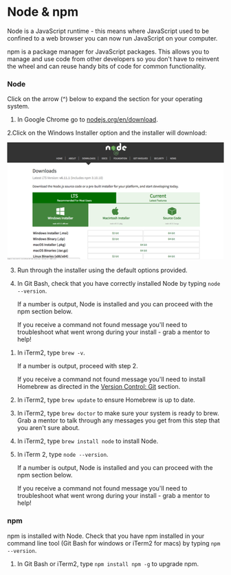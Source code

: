 # Node & npm

Node is a JavaScript runtime - this means where JavaScript used to be confined to a web browser you can now run JavaScript on your computer.

npm is a package manager for JavaScript packages.  This allows you to manage and use code from other developers so you don't have to reinvent the wheel and can reuse handy bits of code for common functionality.

### Node
Click on the arrow (^) below to expand the section for your operating system.

<!--sec data-title="Windows" data-id="section0" data-show=true data-collapse=true ces-->
1. In Google Chrome go to [nodejs.org/en/download](https://nodejs.org/en/download/).

2.Click on the Windows Installer option and the installer will download: 

   ![](/assets/node-install.png)

3. Run through the installer using the default options provided.

4. In Git Bash, check that you have correctly installed Node by typing `node --version`. 

    If a number is output, Node is installed and you can proceed with the npm section below.

    If you receive a command not found message you'll need to troubleshoot what went wrong during your install - grab a mentor to help!  
<!--endsec-->

<!--sec data-title="Mac" data-id="section1" data-show=true data-collapse=true ces-->
1. In iTerm2, type `brew -v`. 

    If a number is output, proceed with step 2.

    If you receive a command not found message you'll need to install Homebrew as directed in the [Version Control: Git](/version-control---git.md) section. 

2. In iTerm2, type `brew update` to ensure Homebrew is up to date.

3. In iTerm2, type `brew doctor` to make sure your system is ready to brew. Grab a mentor to talk through any messages you get from this step that you aren't sure about. 
    
4. In iTerm2, type `brew install node` to install Node.

5. In iTerm 2, type `node --version`. 

    If a number is output, Node is installed and you can proceed with the npm section below.

    If you receive a command not found message you'll need to troubleshoot what went wrong during your install - grab a mentor to help!  
<!--endsec-->

### npm

npm is installed with Node.  Check that you have npm installed in your command line tool \(Git Bash for windows or iTerm2 for macs\) by typing `npm --version`. 

1. In Git Bash or iTerm2, type `npm install npm -g` to upgrade npm.


